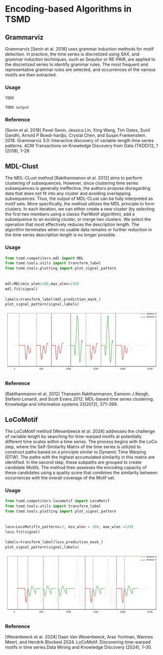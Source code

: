 # Encoding-based Algorithms in TSMD

## Grammarviz 

Grammarviz [Senin et al. 2018] uses grammar induction methods for motif detection. In practice, the time series is discretized using SAX, and grammar induction techniques, such as Sequitur or RE-PAIR, are applied to the discretized series to identify grammar rules. The most frequent and representative grammar rules are selected, and occurrences of the various motifs are then extracted.

### Usage

```python
TODO 
```
```
TODO output
```

### Reference

[Senin et al. 2018] Pavel Senin, Jessica Lin, Xing Wang, Tim Oates, Sunil Gandhi, Arnold P Boedi-hardjo, Crystal Chen, and Susan Frankenstein. 2018. Grammarviz 3.0: Interactive discovery of variable-length time series patterns. ACM Transactions on Knowledge Discovery from Data (TKDD)12, 1 (2018), 1–28

## MDL-Clust

The MDL-CLust method [Rakthanmanon et al. 2012] aims to perform clustering of subsequences. However, since clustering time series subsequences is generally ineffective, the authors propose disregarding data that does not fit into any cluster and avoiding overlapping subsequences. Thus, the output of MDL-CLust can be fully interpreted as motif sets. 
More specifically, the method utilizes the MDL principle to form clusters. In each iteration, we can either create a new cluster (by selecting the first two members using a classic PairMotif algorithm), add a subsequence to an existing cluster, or merge two clusters. We select the operation that most effectively reduces the description length. The algorithm terminates when no usable data remains or further reduction in the time series description length is no longer possible.

### Usage

```python
from tsmd.competitors.mdl import MDL
from tsmd.tools.utils import transform_label
from tsmd.tools.plotting import plot_signal_pattern


mdl=MDL(min_wlen=180,max_wlen=220)
mdl.fit(signal)

labels=transform_label(mdl.prediction_mask_)
plot_signal_pattern(signal,labels)
```

![MDL output](../../../assets/methodExample/mdl_example.png "MDL output")


### Reference

[Rakthanmanon et al. 2012] Thanawin Rakthanmanon, Eamonn J Keogh, Stefano Lonardi, and Scott Evans.2012. MDL-based time series clustering. Knowledge and information systems 33(2012), 371–399.

## LoCoMotif 

The LoCoMotif method [Wesenbeeck et al. 2024] addresses the challenge of variable length by searching for time-warped motifs at potentially different time scales within a time series. The process begins with the LoCo step, where the Self-Similarity Matrix of the time series is utilized to construct paths based on a principle similar to Dynamic Time Warping (DTW). The paths with the highest accumulated similarity in this matrix are identified. In the second step, these subpaths are grouped to create candidate Motifs. The method then assesses the encoding capacity of these candidates using a quality score that combines the similarity between occurrences with the overall coverage of the Motif set.

### Usage

```python
from tsmd.competitors.locomotif import LocoMotif
from tsmd.tools.utils import transform_label
from tsmd.tools.plotting import plot_signal_pattern


loco=LocoMotif(n_patterns=2, min_wlen = 180, max_wlen =220)
loco.fit(signal)

labels=transform_label(loco.prediction_mask_)
plot_signal_pattern(signal,labels)
```
![LoCoMotif output](../../../assets/methodExample/locomotif_example.png "LoCoMotif output")


### Reference

[Wesenbeeck et al. 2024] Daan Van Wesenbeeck, Aras Yurtman, Wannes Meert, and Hendrik Blockeel.2024. LoCoMotif: Discovering time-warped motifs in time series.Data Mining and Knowledge Discovery (2024), 1–30.
